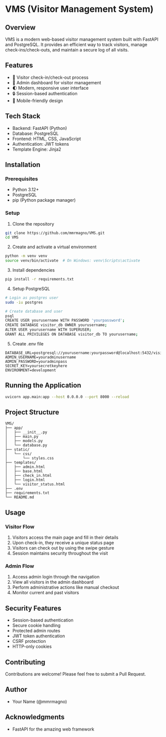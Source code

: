 # VMS (Visitor Management System)

## Overview
VMS is a modern web-based visitor management system built with FastAPI and PostgreSQL. It provides an efficient way to track visitors, manage check-ins/check-outs, and maintain a secure log of all visits.

## Features
- 🔐 Visitor check-in/check-out process
- 👥 Admin dashboard for visitor management
- 🌓 Modern, responsive user interface
- 🔒 Session-based authentication
- 📱 Mobile-friendly design

## Tech Stack
- Backend: FastAPI (Python)
- Database: PostgreSQL
- Frontend: HTML, CSS, JavaScript
- Authentication: JWT tokens
- Template Engine: Jinja2

## Installation

### Prerequisites
- Python 3.12+
- PostgreSQL
- pip (Python package manager)

### Setup

1. Clone the repository
```bash
git clone https://github.com/mmrmagno/VMS.git
cd VMS
```

2. Create and activate a virtual environment
```bash
python -m venv venv
source venv/bin/activate  # On Windows: venv\Scripts\activate
```

3. Install dependencies
```bash
pip install -r requirements.txt
```

4. Setup PostgreSQL
```bash
# Login as postgres user
sudo -iu postgres

# Create database and user
psql
CREATE USER yourusername WITH PASSWORD 'yourpassword';
CREATE DATABASE visitor_db OWNER yourusername;
ALTER USER yourusername WITH SUPERUSER;
GRANT ALL PRIVILEGES ON DATABASE visitor_db TO yourusername;
```

5. Create .env file
```env
DATABASE_URL=postgresql://yourusername:yourpassword@localhost:5432/visitor_db
ADMIN_USERNAME=youradminusername
ADMIN_PASSWORD=youradminpass
SECRET_KEY=yoursecretkeyhere
ENVIRONMENT=development
```

## Running the Application
```bash
uvicorn app.main:app --host 0.0.0.0 --port 8000 --reload
```

## Project Structure
```
VMS/
├── app/
│   ├── __init__.py
│   ├── main.py
│   ├── models.py
│   └── database.py
├── static/
│   └── css/
│       └── styles.css
├── templates/
│   ├── admin.html
│   ├── base.html
│   ├── check_in.html
│   ├── login.html
│   └── visitor_status.html
├── .env
├── requirements.txt
└── README.md
```

## Usage

### Visitor Flow
1. Visitors access the main page and fill in their details
2. Upon check-in, they receive a unique status page
3. Visitors can check out by using the swipe gesture
4. Session maintains security throughout the visit

### Admin Flow
1. Access admin login through the navigation
2. View all visitors in the admin dashboard
3. Perform administrative actions like manual checkout
4. Monitor current and past visitors

## Security Features
- Session-based authentication
- Secure cookie handling
- Protected admin routes
- JWT token authentication
- CSRF protection
- HTTP-only cookies

## Contributing
Contributions are welcome! Please feel free to submit a Pull Request.

## Author
- Your Name (@mmrmagno)

## Acknowledgments
- FastAPI for the amazing web framework
